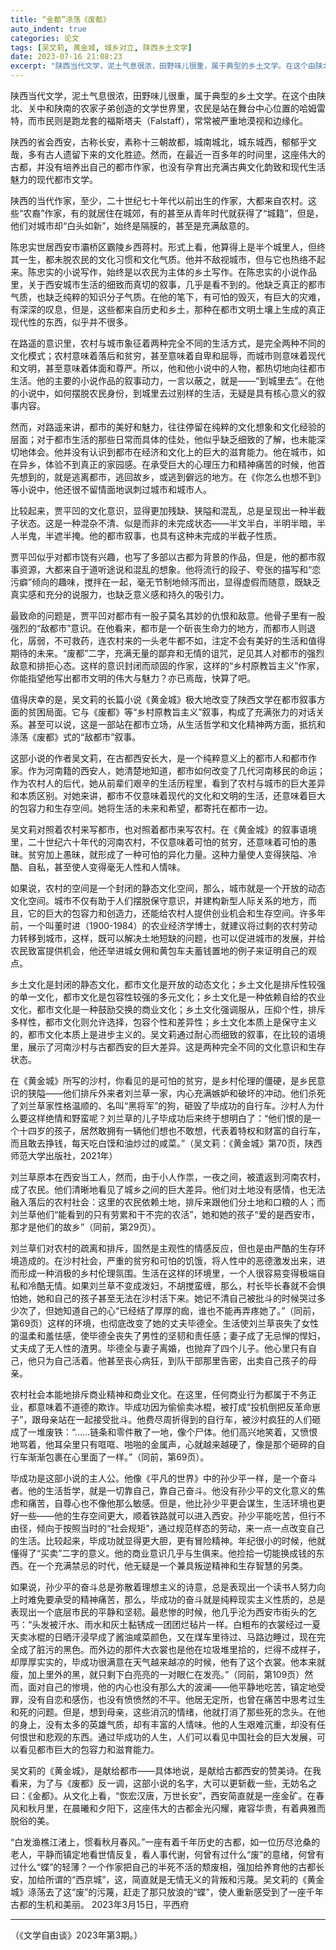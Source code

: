 ```yaml
---
title: “金都”涤荡《废都》
auto_indent: true
categories: 论文
tags: [吴文莉, 黄金城, 城乡对立, 陕西乡土文学]
date: 2023-07-16 21:08:23
excerpt: "陕西当代文学，泥土气息很浓，田野味儿很重，属于典型的乡土文学。在这个由陕北、关中和陕南的农家子弟创造的文学世界里，农民是站在舞台中心位置的哈姆雷特，而市民则是跑龙套的福斯塔夫（Falstaff），常常被严重地漠视和边缘化。"
---
```

陕西当代文学，泥土气息很浓，田野味儿很重，属于典型的乡土文学。在这个由陕北、关中和陕南的农家子弟创造的文学世界里，农民是站在舞台中心位置的哈姆雷特，而市民则是跑龙套的福斯塔夫（Falstaff），常常被严重地漠视和边缘化。

陕西的省会西安，古称长安，素称十三朝故都，城南城北，城东城西，郁郁乎文哉，多有古人遗留下来的文化胜迹。然而，在最近一百多年的时间里，这座伟大的古都，并没有培养出自己的都市作家，也没有孕育出充满古典文化韵致和现代生活魅力的现代都市文学。

陕西的当代作家，至少，二十世纪七十年代以前出生的作家，大都来自农村。这些“农裔”作家，有的就居住在城郊，有的甚至从青年时代就获得了“城籍”，但是，他们对城市却“白头如新”，始终是隔膜的，甚至是充满敌意的。

陈忠实世居西安市灞桥区霸陵乡西蒋村。形式上看，他算得上是半个城里人，但终其一生，都未脱农民的文化习惯和文化气质。他并不敌视城市，但与它也热络不起来。陈忠实的小说写作，始终是以农民为主体的乡土写作。在陈忠实的小说作品里，关于西安城市生活的细致而真切的叙事，几乎是看不到的。他缺乏真正的都市气质，也缺乏纯粹的知识分子气质。在他的笔下，有可怕的毁灭，有巨大的灾难，有深深的叹息，但是，这些都来自历史和乡土，那种在都市文明土壤上生成的真正现代性的东西，似乎并不很多。

在路遥的意识里，农村与城市象征着两种完全不同的生活方式，是完全两种不同的文化模式；农村意味着落后和贫穷，甚至意味着自卑和屈辱，而城市则意味着现代和文明，甚至意味着体面和尊严。所以，他和他小说中的人物，都热切地向往都市生活。他的主要的小说作品的叙事动力，一言以蔽之，就是——“到城里去”。在他的小说中，如何摆脱农民身份，到城里去过别样的生活，无疑是具有核心意义的叙事内容。

然而，对路遥来讲，都市的美好和魅力，往往停留在纯粹的文化想象和文化经验的层面；对于都市生活的那些日常而具体的佳处，他似乎缺乏细致的了解，也未能深切地体会。他并没有认识到都市在经济和文化上的巨大的滋育能力。他在城市，如在异乡，体验不到真正的家园感。在承受巨大的心理压力和精神痛苦的时候，他首先想到的，就是逃离都市，逃回故乡，或逃到僻远的地方。在《你怎么也想不到》等小说中，他还很不留情面地讽刺过城市和城市人。

比较起来，贾平凹的文化意识，显得更加残缺、狭隘和混乱，总是呈现出一种半截子状态。这是一种混杂不清、似是而非的未完成状态——半文半白，半明半暗，半人半鬼，半遮半掩。他的都市叙事，也具有这种未完成的半截子性质。

贾平凹似乎对都市饶有兴趣，也写了多部以古都为背景的作品，但是，他的都市叙事资源，大都来自于道听途说和混乱的想象。他将流行的段子、夸张的描写和“恋污癖”倾向的趣味，搅拌在一起，毫无节制地倾泻而出，显得虚假而随意，既缺乏真实感和充分的说服力，也缺乏意义感和持久的吸引力。

最致命的问题是，贾平凹对都市有一股子莫名其妙的仇恨和敌意。他骨子里有一股强烈的“敌都市”意识。在他看来，都市是一个斫丧生命力的地方，而都市人则退化，孱弱，不可救药，连农村来的一头老牛都不如，注定不会有美好的生活和值得期待的未来。“废都”二字，充满无量的鄙弃和无情的诅咒，足见其人对都市的强烈敌意和排拒心态。这样的意识封闭而顽固的作家，这样的“乡村原教旨主义”作家，你能指望他写出都市文明的伟大与魅力？亦已焉哉，快算了吧。

值得庆幸的是，吴文莉的长篇小说《黄金城》极大地改变了陕西文学在都市叙事方面的贫困局面。它与《废都》等“乡村原教旨主义”叙事，构成了充满张力的对话关系。甚至可以说，这是一部站在都市立场，从生活哲学和文化精神两方面，抵抗和涤荡《废都》式的“敌都市”叙事。

这部小说的作者吴文莉，在古都西安长大，是一个纯粹意义上的都市人和都市作家。作为河南籍的西安人，她清楚地知道，都市如何改变了几代河南移民的命运；作为农村人的后代，她从前辈们艰辛的生活历程里，看到了农村与城市的巨大差异和本质区别。对她来讲，都市不仅意味着现代的文化和文明的生活，还意味着巨大的包容力和生存空间。她将生活的未来和希望，都寄托在都市一边。

吴文莉对照着农村来写都市，也对照着都市来写农村。在《黄金城》的叙事语境里，二十世纪六十年代的河南农村，不仅意味着可怕的贫穷，还意味着可怕的愚昧。贫穷加上愚昧，就形成了一种可怕的异化力量。这种力量使人变得狭隘、冷酷、自私，甚至使人变得毫无人性和人情味。

如果说，农村的空间是一个封闭的静态文化空间，那么，城市就是一个开放的动态文化空间。城市不仅有助于人们摆脱保守意识，并建构新型人际关系的地方，而且，它的巨大的包容力和创造力，还能给农村人提供创业机会和生存空间。许多年前，一个叫董时进（1900-1984）的农业经济学博士，就建议将过剩的农村劳动力转移到城市，这样，既可以解决土地短缺的问题，也可以促进城市的发展，并给农民致富提供机会，他还举进城女佣和黄包车夫蓄钱置地的例子来证明自己的观点。

乡土文化是封闭的静态文化，都市文化是开放的动态文化；乡土文化是排斥性较强的单一文化，都市文化是包容性较强的多元文化；乡土文化是一种依赖自给的农业文化，都市文化是一种鼓励交换的商业文化；乡土文化强调服从，压抑个性，排斥多样性，都市文化则允许选择，包容个性和差异性；乡土文化本质上是保守主义的，都市文化本质上是进步主义的。吴文莉通过耐心而细致的叙事，在比较的语境里，展示了河南沙村与古都西安的巨大差异。这是两种完全不同的文化意识和生存状态。

在《黄金城》所写的沙村，你看见的是可怕的贫穷，是乡村伦理的僵硬，是乡民意识的狭隘——他们排斥外来者刘兰草一家，内心充满嫉妒和破坏的冲动。他们杀死了刘兰草家性格温顺的、名叫“黑将军”的狗，砸毁了毕成功的自行车。沙村人为什么要这样绝情和野蛮呢？刘兰草的儿子毕成功后来终于想明白了：“他们恨的是一个十四岁的孩子，居然敢拥有一辆他们想也不敢想，代表着特权和财富的自行车，而且敢去挣钱，每天吃白馍和油炒过的咸菜。”（吴文莉：《黄金城》第70页，陕西师范大学出版社，2021年）

刘兰草原本在西安当工人，然而，由于小人作祟，一夜之间，被遣返到河南农村，成了农民。他们清晰地看见了城乡之间的巨大差异。他们对土地没有感情，也无法融入落后的农村社会：这里的农民依赖土地，排斥来跟他们分土地和口粮的人；而刘兰草他们“能看到的只有劳累和干不完的农活”，她和她的孩子“爱的是西安市，那才是他们的故乡”（同前，第29页）。

刘兰草们对农村的疏离和排斥，固然是主观性的情感反应，但也是由严酷的生存环境造成的。在沙村社会，严重的贫穷和可怕的饥饿，将人性中的恶德激发出来，进而形成一种消极的乡村伦理氛围。生活在这样的环境里，一个人很容易变得极端自私和冷酷无情。如果刘兰草不变成泼妇，不胡搅蛮缠，那么，村长毕长春就不会惧怕她，她和自己的孩子甚至无法在沙村活下来。她记不清自己被批斗的时候哭过多少次了，但她知道自己的心“已经结了厚厚的痂，谁也不能再弄疼她了。”（同前，第69页）这样的环境，也彻底改变了她的丈夫毕德全。生活使刘兰草丧失了女性的温柔和羞怯感，使毕德全丧失了男性的坚韧和责任感；妻子成了无忌惮的悍妇，丈夫成了无人性的渣男。毕德全与妻子离婚，也抛弃了四个儿子。他心里只有自己，他只为自己活着。他甚至丧心病狂，到队干部那里告密，出卖自己孩子的母亲。

农村社会本能地排斥商业精神和商业文化。在这里，任何商业行为都属于不务正业，都意味着不道德的欺诈。毕成功因为偷偷卖冰棍，被打成“投机倒把反革命崽子”，跟母亲站在一起接受批斗。他费尽周折得到的自行车，被沙村疯狂的人们砸成了一堆废铁：“……链条和零件散了一地，像个尸体。他们高兴地笑着，又愤恨地骂着，他耳朵里只有哐哐、啪啪的金属声，心就越来越硬了，像是那个砸碎的自行车渐渐包裹在心里面了一样。”（同前，第69页）。

毕成功是这部小说的主人公。他像《平凡的世界》中的孙少平一样，是一个奋斗者。他的生活哲学，就是一切靠自己，靠自己奋斗。他没有孙少平的文化意义的焦虑和痛苦，自尊心也不像他那么敏感。但是，他比孙少平更会谋生，生活环境也更好一些——他的生存空间更大，顺着铁路就可以进入西安。孙少平能吃苦，但行不由径，倾向于按照当时的“社会规矩”，通过规范样态的劳动，来一点一点改变自己的生活。比较起来，毕成功就显得更大胆，更有冒险精神。年纪很小的时候，他就懂得了“买卖”二字的意义。他的商业意识几乎与生俱来。他捡拾一切能换成钱的东西。在一个充满禁忌的时代，他无疑是一个兼具叛逆精神和生存智慧的另类。

如果说，孙少平的奋斗总是弥散着理想主义的诗意，总是表现出一个读书人努力向上时难免要承受的精神痛苦，那么，毕成功的奋斗就是纯粹现实主义性质的，总是表现出一个底层市民的平静和坚韧。最悲惨的时候，他几乎沦为西安市街头的乞丐：“头发被汗水、雨水和灰土黏锈成一团团烂毡片一样。白粗布的衣裳经过一夏天卖冰棍的日晒汗浸早成了酱油咸菜颜色，又在煤车里待过、马路边睡过，现在完全成了脏污的黑色。而外边的那件大衣裳也是他在垃圾堆里拾的，烂得不成样子，却厚厚实实的，毕成功很满意在天气越来越凉的时候，他有了这个衣裳。他本来就瘦，加上里外的黑，就只剩下白亮亮的一对眼仁在发亮。”（同前，第109页）然而，面对自己的惨境，他的内心也没有那么大的波澜——他平静地吃苦，镇定地受罪，没有自恋和感伤，也没有愤愤然的不平。他居无定所，也曾在痛苦中思考过生和死的问题。但是，想到母亲，这些消沉的情绪，他就打消了那些死的念头。在他的身上，没有太多的英雄气质，却有丰富的人情味。他的人生艰难沉重，却没有任何恨世和悲观的东西。通过毕成功的人生，人们可以看见中国社会的巨大发展，可以看见都市巨大的包容力和滋育能力。

吴文莉的《黄金城》，是献给都市——具体地说，是献给古都西安的赞美诗。在我看来，为了与《废都》反一调，这部小说的名字，大可以更斩截一些，无妨名之曰：《金都》。从文化上看，“恢宏汉唐，万世长安”，西安简直就是一座金矿。在春风和秋月里，在晨曦和夕阳下，这座伟大的古都金光闪耀，雍容华贵，有着典雅而脱俗的美。

“白发渔樵江渚上，惯看秋月春风。”一座有着千年历史的古都，如一位历尽沧桑的老人，平静而镇定地看世情反复，看人事代谢，何曾有过什么“废”的意绪，何曾有过什么“蝶”的轻薄？一个作家把自己的半死不活的颓废相，强加给养育他的古都长安，加给所谓的“西京城”，这，简直就是无情无义的背叛和污蔑。吴文莉的《黄金城》涤荡去了这“废”的污蔑，赶走了那只放浪的“蝶”，使人重新感受到了一座千年古都的生机和美丽。
2023年3月15日，平西府

------

（《文学自由谈》2023年第3期。）

